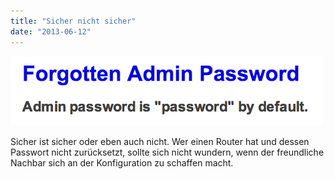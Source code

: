 ```yaml
---
title: "Sicher nicht sicher"
date: "2013-06-12"
---
```


![](images/tumblr_inline_mo9zono4tL1qz4rgp.png)

Sicher ist sicher oder eben auch nicht. Wer einen Router hat und dessen Passwort nicht zurücksetzt, sollte sich nicht wundern, wenn der freundliche Nachbar sich an der Konfiguration zu schaffen macht.
